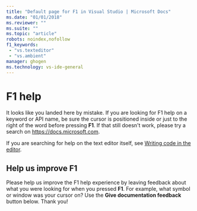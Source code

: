 ```yaml
---
title: "Default page for F1 in Visual Studio | Microsoft Docs"
ms.date: "01/01/2018"
ms.reviewer: ""
ms.suite: ""
ms.topic: "article"
robots: noindex,nofollow
f1_keywords:
 - "vs.texteditor"
 - "vs.ambient"
manager: ghogen
ms.technology: vs-ide-general
---
```

# F1 help

It looks like you landed here by mistake. If you are looking for F1 help on a keyword or API name, be sure the cursor is positioned inside or just to the right of the word before pressing **F1**. If that still doesn't work, please try a search on https://docs.microsoft.com.

If you are searching for help on the text editor itself, see [Writing code in the editor](../../ide/writing-code-in-the-code-and-text-editor.md).

## Help us improve F1

Please help us improve the F1 help experience by leaving feedback about what you were looking for when you pressed **F1**. For example, what symbol or window was your cursor on? Use the **Give documentation feedback** button below. Thank you!
